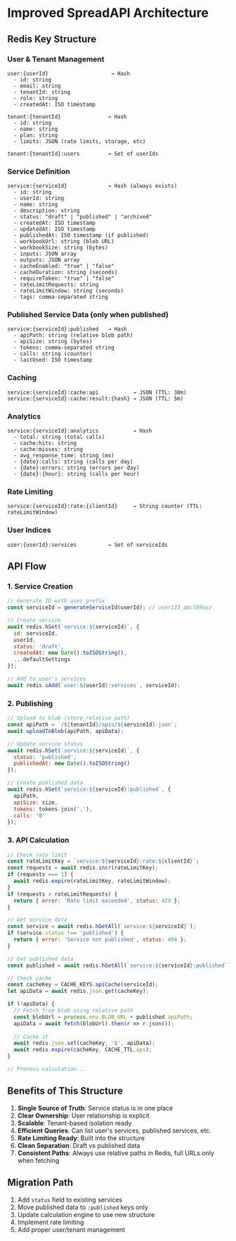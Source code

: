 # Improved SpreadAPI Architecture

## Redis Key Structure

### User & Tenant Management
```
user:{userId}                    → Hash
  - id: string
  - email: string  
  - tenantId: string
  - role: string
  - createdAt: ISO timestamp

tenant:{tenantId}               → Hash
  - id: string
  - name: string
  - plan: string
  - limits: JSON (rate limits, storage, etc)

tenant:{tenantId}:users         → Set of userIds
```

### Service Definition
```
service:{serviceId}             → Hash (always exists)
  - id: string
  - userId: string
  - name: string
  - description: string
  - status: "draft" | "published" | "archived"
  - createdAt: ISO timestamp
  - updatedAt: ISO timestamp
  - publishedAt: ISO timestamp (if published)
  - workbookUrl: string (blob URL)
  - workbookSize: string (bytes)
  - inputs: JSON array
  - outputs: JSON array
  - cacheEnabled: "true" | "false"
  - cacheDuration: string (seconds)
  - requireToken: "true" | "false"
  - rateLimitRequests: string
  - rateLimitWindow: string (seconds)
  - tags: comma-separated string
```

### Published Service Data (only when published)
```
service:{serviceId}:published   → Hash
  - apiPath: string (relative blob path)
  - apiSize: string (bytes)
  - tokens: comma-separated string
  - calls: string (counter)
  - lastUsed: ISO timestamp
```

### Caching
```
service:{serviceId}:cache:api           → JSON (TTL: 30m)
service:{serviceId}:cache:result:{hash} → JSON (TTL: 5m)
```

### Analytics
```
service:{serviceId}:analytics           → Hash
  - total: string (total calls)
  - cache:hits: string
  - cache:misses: string
  - avg_response_time: string (ms)
  - {date}:calls: string (calls per day)
  - {date}:errors: string (errors per day)
  - {date}:{hour}: string (calls per hour)
```

### Rate Limiting
```
service:{serviceId}:rate:{clientId}     → String counter (TTL: rateLimitWindow)
```

### User Indices
```
user:{userId}:services          → Set of serviceIds
```

## API Flow

### 1. Service Creation
```javascript
// Generate ID with user prefix
const serviceId = generateServiceId(userId); // user123_abc789xyz

// Create service
await redis.hSet(`service:${serviceId}`, {
  id: serviceId,
  userId,
  status: 'draft',
  createdAt: new Date().toISOString(),
  ...defaultSettings
});

// Add to user's services
await redis.sAdd(`user:${userId}:services`, serviceId);
```

### 2. Publishing
```javascript
// Upload to blob (store relative path)
const apiPath = `/${tenantId}/apis/${serviceId}.json`;
await uploadToBlob(apiPath, apiData);

// Update service status
await redis.hSet(`service:${serviceId}`, {
  status: 'published',
  publishedAt: new Date().toISOString()
});

// Create published data
await redis.hSet(`service:${serviceId}:published`, {
  apiPath,
  apiSize: size,
  tokens: tokens.join(','),
  calls: '0'
});
```

### 3. API Calculation
```javascript
// Check rate limit
const rateLimitKey = `service:${serviceId}:rate:${clientId}`;
const requests = await redis.incr(rateLimitKey);
if (requests === 1) {
  await redis.expire(rateLimitKey, rateLimitWindow);
}
if (requests > rateLimitRequests) {
  return { error: 'Rate limit exceeded', status: 429 };
}

// Get service data
const service = await redis.hGetAll(`service:${serviceId}`);
if (service.status !== 'published') {
  return { error: 'Service not published', status: 404 };
}

// Get published data
const published = await redis.hGetAll(`service:${serviceId}:published`);

// Check cache
const cacheKey = CACHE_KEYS.apiCache(serviceId);
let apiData = await redis.json.get(cacheKey);

if (!apiData) {
  // Fetch from blob using relative path
  const blobUrl = process.env.BLOB_URL + published.apiPath;
  apiData = await fetch(blobUrl).then(r => r.json());
  
  // Cache it
  await redis.json.set(cacheKey, '$', apiData);
  await redis.expire(cacheKey, CACHE_TTL.api);
}

// Process calculation...
```

## Benefits of This Structure

1. **Single Source of Truth**: Service status is in one place
2. **Clear Ownership**: User relationship is explicit
3. **Scalable**: Tenant-based isolation ready
4. **Efficient Queries**: Can list user's services, published services, etc.
5. **Rate Limiting Ready**: Built into the structure
6. **Clean Separation**: Draft vs published data
7. **Consistent Paths**: Always use relative paths in Redis, full URLs only when fetching

## Migration Path

1. Add `status` field to existing services
2. Move published data to `:published` keys only
3. Update calculation engine to use new structure
4. Implement rate limiting
5. Add proper user/tenant management